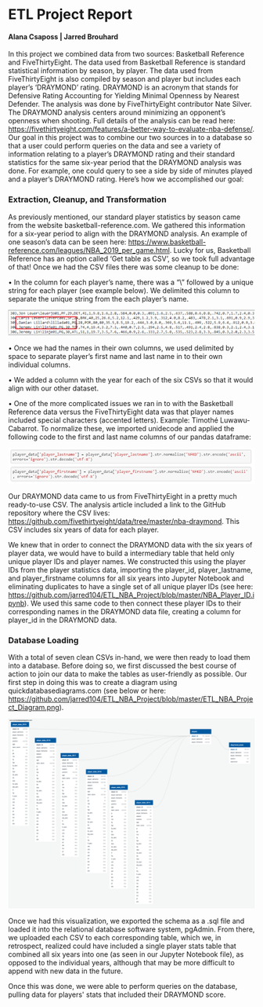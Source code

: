 # ETL Project Report

#### Alana Csaposs | Jarred Brouhard

In this project we combined data from two sources: Basketball Reference and FiveThirtyEight. The data used from Basketball Reference is standard statistical information by season, by player. The data used from FiveThirtyEight is also compiled by season and player but includes each player’s ‘DRAYMOND’ rating. DRAYMOND is an acronym that stands for Defensive Rating Accounting for Yielding Minimal Openness by Nearest Defender. The analysis was done by FiveThirtyEight contributor Nate Silver. The DRAYMOND analysis centers around minimizing an opponent’s openness when shooting. Full details of the analysis can be read here: https://fivethirtyeight.com/features/a-better-way-to-evaluate-nba-defense/.
Our goal in this project was to combine our two sources in to a database so that a user could perform queries on the data and see a variety of information relating to a player’s DRAYMOND rating and their standard statistics for the same six-year period that the DRAYMOND analysis was done. For example, one could query to see a side by side of minutes played and a player’s DRAYMOND rating. Here’s how we accomplished our goal:

### Extraction, Cleanup, and Transformation
As previously mentioned, our standard player statistics by season came from the website basketball-reference.com. We gathered this information for a six-year period to align with the DRAYMOND analysis. An example of one season’s data can be seen here: https://www.basketball-reference.com/leagues/NBA_2019_per_game.html. Lucky for us, Basketball Reference has an option called ‘Get table as CSV’, so we took full advantage of that! Once we had the CSV files there was some cleanup to be done:

• In the column for each player’s name, there was a “\” followed by a unique string for each player (see example below). We delimited this column to separate the unique string from the each player’s name.

![alt text](https://raw.githubusercontent.com/jarred104/ETL_NBA_Project/master/dame_example.PNG)

•	Once we had the names in their own columns, we used delimited by space to separate player’s first name and last name in to their own individual columns.

•	We added a column with the year for each of the six CSVs so that it would align with our other dataset.

•	One of the more complicated issues we ran in to with the Basketball Reference data versus the FiveThirtyEight data was that player names included special characters (accented letters). Example: Timothé Luwawu-Cabarrot. To normalize these, we imported unidecode and applied the following code to the first and last name columns of our pandas dataframe:

![alt text](https://raw.githubusercontent.com/jarred104/ETL_NBA_Project/master/unidecode.png)
 
Our DRAYMOND data came to us from FiveThirtyEight in a pretty much ready-to-use CSV. The analysis article included a link to the GitHub repository where the CSV lives: https://github.com/fivethirtyeight/data/tree/master/nba-draymond. This CSV includes six years of data for each player.

We knew that in order to connect the DRAYMOND data with the six years of player data, we would have to build a intermediary table that held only unique player IDs and player names. We constructed this using the player IDs from the player statistics data, importing the player_id, player_lastname, and player_firstname columns for all six years into Jupyter Notebook and eliminating duplicates to have a single set of all unique player IDs (see here: https://github.com/jarred104/ETL_NBA_Project/blob/master/NBA_Player_ID.ipynb). We used this same code to then connect these player IDs to their corresponding names in the DRAYMOND data file, creating a column for player_id in the DRAYMOND data.

### Database Loading
With a total of seven clean CSVs in-hand, we were then ready to load them into a database. Before doing so, we first discussed the best course of action to join our data to make the tables as user-friendly as possible. Our first step in doing this was to create a diagram using quickdatabasediagrams.com (see below or here: https://github.com/jarred104/ETL_NBA_Project/blob/master/ETL_NBA_Project_Diagram.png).

![alt text](https://github.com/jarred104/ETL_NBA_Project/blob/master/ETL_NBA_db_diagram.png)
 
Once we had this visualization, we exported the schema as a .sql file and loaded it into the relational database software system, pgAdmin. From there, we uploaded each CSV to each corresponding table, which we, in retrospect, realized could have included a single player stats table that combined all six years into one (as seen in our Jupyter Notebook file), as opposed to the individual years, although that may be more difficult to append with new data in the future.

Once this was done, we were able to perform queries on the database, pulling data for players' stats that included their DRAYMOND score.
